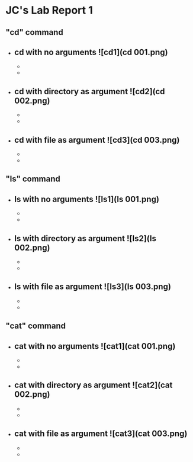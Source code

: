 # JC's Lab Report 1

## "cd" command
* cd with no arguments ![cd1](cd 001.png)
    -
    -
    -
* cd with directory as argument ![cd2](cd 002.png)
    -
    -
    -
* cd with file as argument ![cd3](cd 003.png)
    -
    -
    -
## "ls" command
* ls with no arguments ![ls1](ls 001.png)
    -
    -
    -
* ls with directory as argument ![ls2](ls 002.png)
    -
    -
    -
* ls with file as argument ![ls3](ls 003.png)
    -
    -
    -

## "cat" command
* cat with no arguments ![cat1](cat 001.png)
    -
    -
    -
* cat with directory as argument ![cat2](cat 002.png)
    -
    -
    -
* cat with file as argument ![cat3](cat 003.png)
    -
    -
    -
